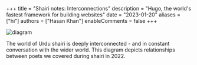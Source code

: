 +++
title = "Shairi notes: Interconnections"
description = "Hugo, the world's fastest framework for building websites"
date = "2023-01-20"
aliases = ["hi"]
authors = ["Hasan Khan"]
enableComments = false
+++

![diagram](diagram.jpg)

The world of Urdu shairi is deeply interconnected - and in constant conversation with the wider world. This diagram depicts relationships between poets we covered during shairi in 2022.